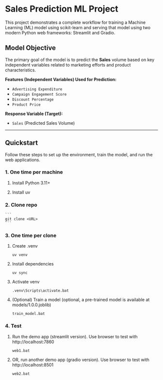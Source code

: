 # Sales Prediction ML Project

This project demonstrates a complete workflow for training a Machine Learning (ML) model using scikit-learn and serving that model using two modern Python web frameworks: Streamlit and Gradio.

## Model Objective

The primary goal of the model is to predict the **Sales** volume based on key independent variables related to marketing efforts and product characteristics.

**Features (Independent Variables) Used for Prediction:**
* `Advertising Expenditure`
* `Campaign Engagement Score`
* `Discount Percentage`
* `Product Price`

**Response Variable (Target):**
* `Sales` (Predicted Sales Volume)

---

## Quickstart

Follow these steps to set up the environment, train the model, and run the web applications.

### 1. One time per machine

1. Install Python 3.11+

2. Install uv

### 2. Clone repo
    ```
    git clone <URL>
    ```
### 3. One time per clone

1. Create .venv
    ```
    uv venv
    ```
2. Install dependencies
    ```
    uv sync
    ```
3. Activate venv
    ```
    .venv\Scripts\activate.bat
    ```
4. (Optional) Train a model (optional, a pre-trained model is available at models/1.0.0.joblib)
    ```
    train_model.bat
    ```
### 4. Test

1. Run the demo app (streamlit version). Use browser to test with http://localhost:7860
    ```
    web1.bat
    ```
2. OR, run another demo app (gradio version). Use browser to test with http://localhost:8501

    ```
    web2.bat
    ```
